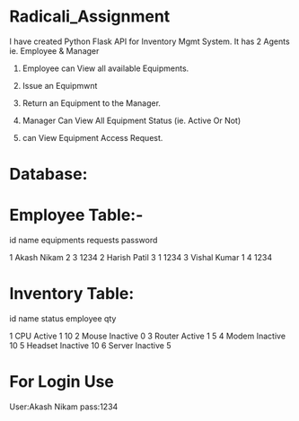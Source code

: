 # Radicali_Assignment

I have created Python Flask API for Inventory  Mgmt System.
It has 2 Agents ie. Employee & Manager

1. Employee can View all available Equipments.
2. Issue an Equipmwnt
3. Return an Equipment to the Manager.

4. Manager Can View All Equipment Status (ie. Active Or Not)
5. can View Equipment Access Request.

# Database:
# Employee Table:-

id  name          equipments  requests  password

1   Akash Nikam   2              3      1234
2   Harish Patil  3              1      1234
3   Vishal Kumar  1              4      1234


# Inventory Table:
id   name     status    employee   qty

1    CPU      Active     1         10
2    Mouse    Inactive              0
3    Router   Active     1          5
4    Modem    Inactive             10
5    Headset  Inactive             10
6    Server   Inactive              5 

# For Login Use

User:Akash Nikam
pass:1234
